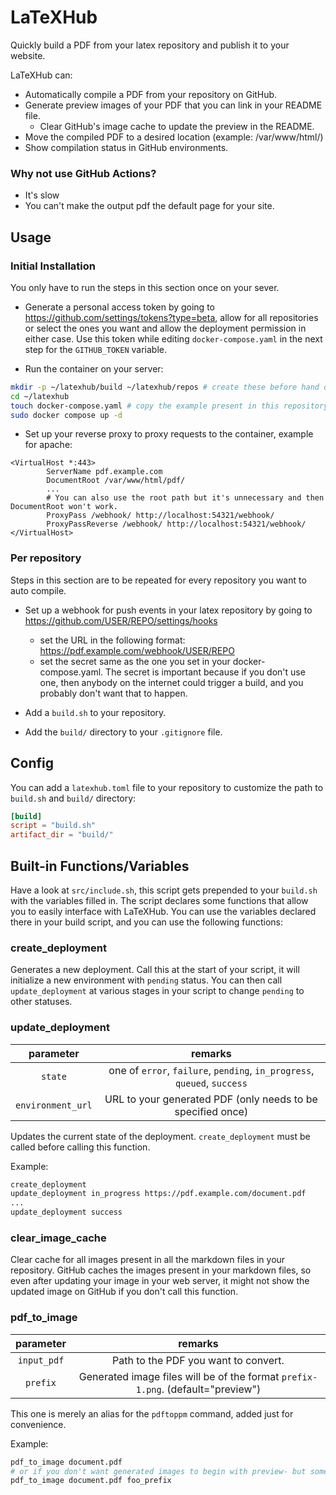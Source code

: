 # LaTeXHub

Quickly build a PDF from your latex repository and publish it to your website.

LaTeXHub can:

- Automatically compile a PDF from your repository on GitHub.
- Generate preview images of your PDF that you can link in your README file.
    - Clear GitHub's image cache to update the preview in the README.
- Move the compiled PDF to a desired location (example: /var/www/html/)
- Show compilation status in GitHub environments.

### Why not use GitHub Actions?

- It's slow
- You can't make the output pdf the default page for your site.

## Usage

### Initial Installation

You only have to run the steps in this section once on your sever.

* Generate a personal access token by going to https://github.com/settings/tokens?type=beta, allow for all repositories
  or select the ones you want and allow the deployment permission in either case. Use this token while editing
  `docker-compose.yaml` in the next step for the `GITHUB_TOKEN` variable.

* Run the container on your server:

```bash
mkdir -p ~/latexhub/build ~/latexhub/repos # create these before hand or the container won't start
cd ~/latexhub
touch docker-compose.yaml # copy the example present in this repository and edit variables
sudo docker compose up -d
```

* Set up your reverse proxy to proxy requests to the container, example for apache:

```apacheconf
<VirtualHost *:443>
        ServerName pdf.example.com
        DocumentRoot /var/www/html/pdf/
        ...
        # You can also use the root path but it's unnecessary and then DocumentRoot won't work.
        ProxyPass /webhook/ http://localhost:54321/webhook/
        ProxyPassReverse /webhook/ http://localhost:54321/webhook/
</VirtualHost>
```

### Per repository

Steps in this section are to be repeated for every repository you want to auto compile.

* Set up a webhook for push events in your latex repository by going to https://github.com/USER/REPO/settings/hooks
    * set the URL in the following format: https://pdf.example.com/webhook/USER/REPO
    * set the secret same as the one you set in your docker-compose.yaml. The secret is important because if you
      don't use one, then anybody on the internet could trigger a build, and you probably don't want that to happen.

* Add a `build.sh` to your repository.
* Add the `build/` directory to your `.gitignore` file.

## Config

You can add a `latexhub.toml` file to your repository to customize the path to `build.sh` and `build/` directory:

```toml
[build]
script = "build.sh"
artifact_dir = "build/"
```

## Built-in Functions/Variables

Have a look at `src/include.sh`, this script gets prepended to your `build.sh` with the variables filled in. The script
declares some functions that allow you to easily interface with LaTeXHub. You can use the variables declared there in
your build script, and you can use the following functions:

### create_deployment

Generates a new deployment. Call this at the start of your script, it will initialize a new environment with `pending`
status. You can then call `update_deployment` at various stages in your script to change `pending` to other statuses.

### update_deployment

|     parameter     |                                 remarks                                  |
|:-----------------:|:------------------------------------------------------------------------:|
|      `state`      | one of `error`, `failure`, `pending`, `in_progress`, `queued`, `success` |
| `environment_url` |       URL to your generated PDF (only needs to be specified once)        |

Updates the current state of the deployment. `create_deployment` must be called before calling this function.

Example:

```bash
create_deployment
update_deployment in_progress https://pdf.example.com/document.pdf
...
update_deployment success
```

### clear_image_cache

Clear cache for all images present in all the markdown files in your repository. GitHub caches the images present in
your markdown files, so even after updating your image in your web server, it might not show the updated image on
GitHub if you don't call this function.

### pdf_to_image

|  parameter  |                                     remarks                                     |
|:-----------:|:-------------------------------------------------------------------------------:|
| `input_pdf` |                      Path to the PDF you want to convert.                       |
|  `prefix`   | Generated image files will be of the format `prefix-1.png`. (default="preview") |

This one is merely an alias for the `pdftoppm` command, added just for convenience.

Example:

```bash
pdf_to_image document.pdf
# or if you don't want generated images to begin with preview- but something else:
pdf_to_image document.pdf foo_prefix 
```
